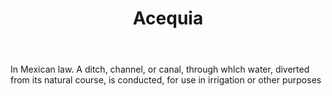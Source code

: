 ---
title: Acequia
permalink: "/definitions/acequia.html"
body: In Mexican law. A ditch, channel, or canal, through whlch water, diverted from
  its natural course, is conducted, for use in irrigation or other purposes
published_at: '2018-07-07'
layout: post
---